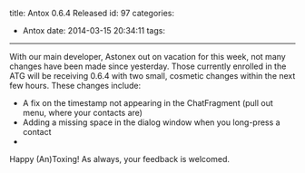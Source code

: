 title: Antox 0.6.4 Released
id: 97
categories:
  - Antox
date: 2014-03-15 20:34:11
tags:
---

With our main developer, Astonex out on vacation for this week, not many changes have been made since yesterday. Those currently enrolled in the ATG will be receiving 0.6.4 with two small, cosmetic changes within the next few hours. These changes include:

*   A fix on the timestamp not appearing in the ChatFragment (pull out menu, where your contacts are)
*   Adding a missing space in the dialog window when you long-press a contact
*
Happy (An)Toxing! As always, your feedback is welcomed.